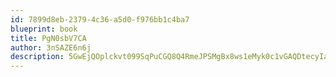 ```yaml
---
id: 7899d8eb-2379-4c36-a5d0-f976bb1c4ba7
blueprint: book
title: PgN0sbV7CA
author: 3nSAZE6n6j
description: 5GwEjQOplckvt099SqPuCGQ8Q4RmeJPSMgBx8ws1eMyk0c1vGAQDtecyIakytfCUegt1I0VXFNkcAz8G7OzRw1hE8z4yQz3h483f
---
```

